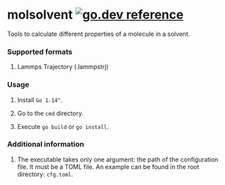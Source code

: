 # molsolvent [![go.dev reference](https://img.shields.io/badge/go.dev-reference-007d9c?logo=go&logoColor=white&style=flat-square)](https://pkg.go.dev/github.com/ortiye/molsolvent)
Tools to calculate different properties of a molecule in a solvent.

### Supported formats

1. Lammps Trajectory (.lammpstrj)

### Usage

1. Install ```Go 1.14^```.

2. Go to the ```cmd``` directory.

3. Execute ```go build``` or ```go install```.

### Additional information

1. The executable takes only one argument: the path of the configuration file. It must be a TOML file. An example can be found in the root directory: ```cfg.toml```.

